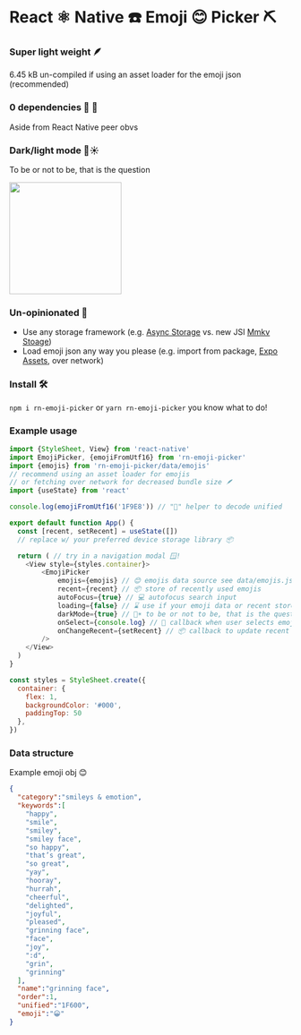 # React ⚛️ Native ☎️ Emoji 😊 Picker ⛏️

### Super light weight 🪶

6.45 kB un-compiled if using an asset loader for the emoji json (recommended)

### 0 dependencies 🚫 👶

Aside from React Native peer obvs

### Dark/light mode 🌙☀️

To be or not to be, that is the question

<img width="200px" src="https://raw.githubusercontent.com/WoodburyShortridge/rn-emoji-picker/master/screenshot.png" />


### Un-opinionated 🤔
- Use any storage framework (e.g. [Async Storage](https://reactnative.directory/?search=storage) vs. new JSI [Mmkv Stoage](https://github.com/ammarahm-ed/react-native-mmkv-storage))
- Load emoji json any way you please (e.g. import from package, [Expo Assets](https://docs.expo.dev/versions/latest/sdk/asset/), over network)

### Install 🛠️

`npm i rn-emoji-picker` or `yarn rn-emoji-picker` you know what to do!

### Example usage 

```javascript
import {StyleSheet, View} from 'react-native'
import EmojiPicker, {emojiFromUtf16} from 'rn-emoji-picker'
import {emojis} from 'rn-emoji-picker/data/emojis'
// recommend using an asset loader for emojis
// or fetching over network for decreased bundle size 🪶
import {useState} from 'react'

console.log(emojiFromUtf16('1F9E8')) // "🧨" helper to decode unified

export default function App() {
  const [recent, setRecent] = useState([])
  // replace w/ your preferred device storage library 📦

  return ( // try in a navigation modal 🪟!
    <View style={styles.container}>
        <EmojiPicker
            emojis={emojis} // 😊 emojis data source see data/emojis.js
            recent={recent} // 📦 store of recently used emojis
            autoFocus={true} // 💻 autofocus search input
            loading={false} // ⌛ use if your emoji data or recent store is async
            darkMode={true} // 🌙☀️ to be or not to be, that is the question
            onSelect={console.log} // 🖕 callback when user selects emoji - returns emoji obj
            onChangeRecent={setRecent} // 📦 callback to update recent storage - arr of emoji objs
        />
    </View>
  )
}

const styles = StyleSheet.create({
  container: {
    flex: 1,
    backgroundColor: '#000',
    paddingTop: 50
  },
})
```

### Data structure

Example emoji obj 😊

```json
{
  "category":"smileys & emotion",
  "keywords":[
    "happy",
    "smile",
    "smiley",
    "smiley face",
    "so happy",
    "that’s great",
    "so great",
    "yay",
    "hooray",
    "hurrah",
    "cheerful",
    "delighted",
    "joyful",
    "pleased",
    "grinning face",
    "face",
    "joy",
    ":d",
    "grin",
    "grinning"
  ],
  "name":"grinning face",
  "order":1,
  "unified":"1F600",
  "emoji":"😀"
}
```
